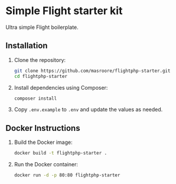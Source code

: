 # Simple Flight starter kit

Ultra simple Flight boilerplate.

## Installation

1. Clone the repository:
    ```sh
    git clone https://github.com/masroore/flightphp-starter.git
    cd flightphp-starter
    ```

2. Install dependencies using Composer:
    ```sh
    composer install
    ```

3. Copy `.env.example` to `.env` and update the values as needed.


## Docker Instructions

1. Build the Docker image:
    ```sh
    docker build -t flightphp-starter .
    ```

2. Run the Docker container:
    ```sh
    docker run -d -p 80:80 flightphp-starter
    ```
